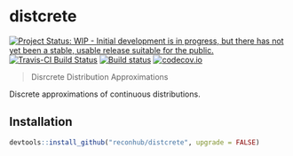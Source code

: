 # distcrete

[![Project Status: WIP - Initial development is in progress, but there has not yet been a stable, usable release suitable for the public.](http://www.repostatus.org/badges/latest/wip.svg)](http://www.repostatus.org/#wip)
[![Travis-CI Build Status](https://travis-ci.org/reconhub/distcrete.svg?branch=master)](https://travis-ci.org/reconhub/distcrete)
[![Build status](https://ci.appveyor.com/api/projects/status/uy5out71p9qkh93i/branch/master?svg=true)](https://ci.appveyor.com/project/thibautjombart/distcrete/branch/master)
[![codecov.io](https://codecov.io/github/reconhub/distcrete/coverage.svg?branch=master)](https://codecov.io/github/reconhub/distcrete?branch=master)


> Disrcrete Distribution Approximations

Discrete approximations of continuous distributions.

## Installation

```r
devtools::install_github("reconhub/distcrete", upgrade = FALSE)
```
